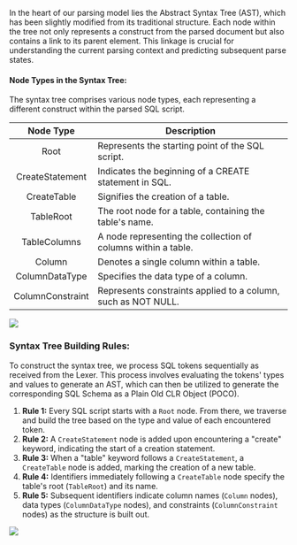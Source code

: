 ﻿In the heart of our parsing model lies the Abstract Syntax Tree (AST), which has been slightly modified from its
traditional structure. Each node within the tree not only represents a construct from the parsed document but also
contains a link to its parent element. This linkage is crucial for understanding the current parsing context and
predicting subsequent parse states.

#### Node Types in the Syntax Tree:

The syntax tree comprises various node types, each representing a different construct within the parsed SQL script.

|    Node Type     | Description                                                   |
|:----------------:|---------------------------------------------------------------|
|       Root       | Represents the starting point of the SQL script.              |
| CreateStatement  | Indicates the beginning of a CREATE statement in SQL.         |
|   CreateTable    | Signifies the creation of a table.                            |
|    TableRoot     | The root node for a table, containing the table's name.       |
|   TableColumns   | A node representing the collection of columns within a table. |
|      Column      | Denotes a single column within a table.                       |
|  ColumnDataType  | Specifies the data type of a column.                          |
| ColumnConstraint | Represents constraints applied to a column, such as NOT NULL. |

![](./imgs/ast-example.png)

### Syntax Tree Building Rules:

To construct the syntax tree, we process SQL tokens sequentially as received from the Lexer. This process involves
evaluating the tokens' types and values to generate an AST, which can then be utilized to generate the corresponding SQL
Schema as a Plain Old CLR Object (POCO).

1. **Rule 1:** Every SQL script starts with a `Root` node. From there, we traverse and build the tree based on the type
   and value of each encountered token.
2. **Rule 2:** A `CreateStatement` node is added upon encountering a "create" keyword, indicating the start of a
   creation statement.
3. **Rule 3:** When a "table" keyword follows a `CreateStatement`, a `CreateTable` node is added, marking the creation
   of a new table.
4. **Rule 4:** Identifiers immediately following a `CreateTable` node specify the table's root (`TableRoot`) and its
   name.
5. **Rule 5:** Subsequent identifiers indicate column names (`Column` nodes), data types (`ColumnDataType` nodes), and
   constraints (`ColumnConstraint` nodes) as the structure is built out.

![](./imgs/ast-building.png)
